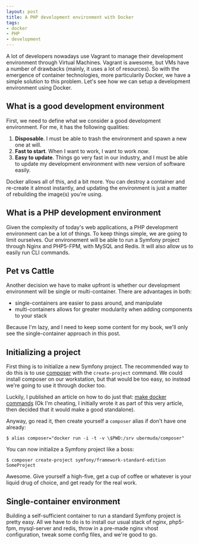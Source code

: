 ```yaml
---
layout: post
title: A PHP development environment with Docker
tags:
- docker
- PHP
- development
---
```


A lot of developers nowadays use Vagrant to manage their development environment through Virtual Machines. Vagrant is awesome, but VMs have a number of drawbacks (mainly, it uses a lot of resources). So with the emergence of container technologies, more particularily Docker, we have a simple solution to this problem. Let's see how we can setup a development environment using Docker.

## What is a good development environment

First, we need to define what we consider a good development environment. For me, it has the following qualities:

1. **Disposable**. I must be able to trash the environment and spawn a new one at will.
1. **Fast to start**. When I want to work, I want to work *now*.
1. **Easy to update**. Things go very fast in our industry, and I must be able to update my development environment with new version of software easily.

Docker allows all of this, and a bit more. You can destroy a container and re-create it almost instantly, and updating the environment is just a matter of rebuilding the image(s) you're using.

## What is a PHP development environment

Given the complexity of today's web applications, a PHP development environment can be a lot of things. To keep things simple, we are going to limit ourselves. Our environement will be able to run a Symfony project through Nginx and PHP5-FPM, with MySQL and Redis. It will also allow us to easily run CLI commands.

## Pet vs Cattle

Another decision we have to make upfront is whether our development environment will be single or multi-container. There are advantages in both:

* single-containers are easier to pass around, and manipulate
* multi-containers allows for greater modularity when adding components to your stack

Because I'm lazy, and I need to keep some content for my book, we'll only see the single-container approach in this post.

## Initializing a project

First thing is to initialize a new Symfony project. The recommended way to do this is to use [composer](http://getcomposer.org/) with the `create-project` command. We could install composer on our workstation, but that would be too easy, so instead we're going to use it through docker too.

Luckily, I published an article on how to do just that: [make docker commands](http://geoffrey.io/make-docker-commands.html/) (Ok I'm cheating, I initially wrote it as part of this very article, then decided that it would make a good standalone).

Anyway, go read it, then create yourself a `composer` alias if don't have one already:

    $ alias composer="docker run -i -t -v \$PWD:/srv ubermuda/composer"

You can now initialize a Symfony project like a boss:

    $ composer create-project symfony/framework-standard-edition SomeProject

Awesome. Give yourself a high-five, get a cup of coffee or whatever is your liquid drug of choice, and get ready for the real work.

## Single-container environment

Building a self-sufficient container to run a standard Symfony project is pretty easy. All we have to do is to install our usual stack of nginx, php5-fpm, mysql-server and redis, throw in a pre-made nginx vhost configuration, tweak some config files, and we're good to go.

